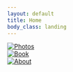 ```yaml
---
layout: default
title: Home
body_class: landing
---
```


<div class="container min-vh-100 d-flex align-items-center justify-content-center">
  <div class="row w-100 justify-content-center text-center g-5">
    <div class="col-12 col-sm-4">
      <a href="{{ "/vermont" | relative_url }}" aria-label="Photos">
        <img src="{{ '/assets/images/camera.svg' | relative_url }}" 
             data-fuzzy="{{ '/assets/images/flash-fuzzy-camera.svg' | relative_url }}" 
             alt="Photos" 
             class="img-fluid landing-icon" />
      </a>
    </div>
    <div class="col-12 col-sm-4">
      <a href="{{ "/guatemala" | relative_url }}" aria-label="Book">
        <img src="{{ '/assets/images/book.svg' | relative_url }}" 
             data-fuzzy="{{ '/assets/images/fuzzy-book.svg' | relative_url }}" 
             alt="Book" 
             class="img-fluid landing-icon" />
      </a>
    </div>
    <div class="col-12 col-sm-4">
      <a href="{{ "/vermont" | relative_url }}" aria-label="About">
        <img src="{{ '/assets/images/note.svg' | relative_url }}" 
             data-fuzzy="{{ '/assets/images/fuzzy-note.svg' | relative_url }}" 
             alt="About" 
             class="img-fluid landing-icon" />
      </a>
    </div>
  </div>
</div>



<script>
  document.querySelectorAll('.landing-icon').forEach(img => {
    const originalSrc = img.src;
    const fuzzySrc = img.getAttribute('data-fuzzy');

    img.addEventListener('mouseenter', () => {
      img.src = fuzzySrc;
    });

    img.addEventListener('mouseleave', () => {
      img.src = originalSrc;
    });
  });
</script>
